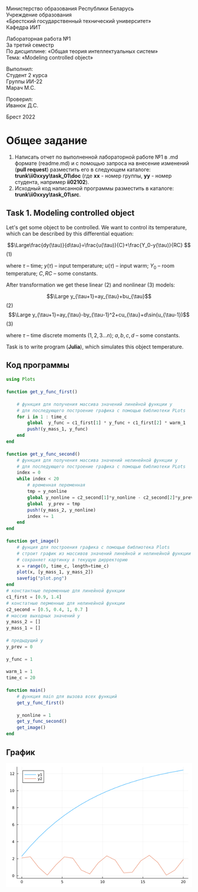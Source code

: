Министерство образования Республики Беларусь <br/>
Учреждение образования <br/>
«Брестский государственный технический университет» <br/>
Кафедра ИИТ <br/>

Лабораторная работа №1 <br/>
За третий семестр <br/>
По дисциплине: «Общая теория интеллектуальных систем» <br/>
Тема: «Modeling controlled object» <br/>

Выполнил: <br/>
Студент 2 курса <br/>
Группы ИИ-22 <br/>
Марач М.С. <br/>

Проверил: <br/>
Иванюк Д.С. <br/>

Брест 2022 <br/>

# Общее задание #
1. Написать отчет по выполненной лабораторной работе №1 в .md формате (readme.md) и с помощью запроса на внесение изменений (**pull request**) разместить его в следующем каталоге: **trunk\ii0xxyy\task_01\doc** (где **xx** - номер группы, **yy** - номер студента, например **ii02102**).
2. Исходный код написанной программы разместить в каталоге: **trunk\ii0xxyy\task_01\src**.

## Task 1. Modeling controlled object ##
Let's get some object to be controlled. We want to control its temperature, which can be described by this differential equation:

$$\Large\frac{dy(\tau)}{d\tau}=\frac{u(\tau)}{C}+\frac{Y_0-y(\tau)}{RC} $$ (1)

where $\tau$ – time; $y(\tau)$ – input temperature; $u(\tau)$ – input warm; $Y_0$ – room temperature; $C,RC$ – some constants.

After transformation we get these linear (2) and nonlinear (3) models:

$$\Large y_{\tau+1}=ay_{\tau}+bu_{\tau}$$ (2)
$$\Large y_{\tau+1}=ay_{\tau}-by_{\tau-1}^2+cu_{\tau}+d\sin(u_{\tau-1})$$ (3)

where $\tau$ – time discrete moments ($1,2,3{\dots}n$); $a,b,c,d$ – some constants.

Task is to write program (**Julia**), which simulates this object temperature.


## Код программы ##

~~~julia
using Plots

function get_y_func_first()
    
    # функция для получения массива значений линейной функции y
    # для последующего построение графика с помощью библиотеки PLots
    for i in 1 : time_c  
        global  y_func = c1_first[1] * y_func + c1_first[2] * warm_1
        push!(y_mass_1, y_func) 
    end  
end

function get_y_func_second()
    # функция для получения массива значений нелинейной функции y
    # для последующего построение графика с помощью библиотеки PLots
    index = 0     
    while index < 20
        # временная переменная
        tmp = y_nonline
        global y_nonline = c2_second[1]*y_nonline - c2_second[2]*y_prev^2 + c2_second[3]*warm_1 + c2_second[4]*sin(warm_1) 
        global  y_prev = tmp
        push!(y_mass_2, y_nonline)
        index += 1
    end
end

function get_image()
    # фунция для построения графика с помощью библиотека Plots
    # строит график из массивов значений линейной и нелинейной функции
    # сохраняет картинку в текущую дирректорию
    x = range(0, time_c, length=time_c)
    plot(x, [y_mass_1, y_mass_2])
    savefig("plot.png")
end
# константные переменные для линейной функции
c1_first = [0.9, 1.4]
# констатные перменные для нелинейной функции
c2_second = [0.5, 0.4, 1, 0.7 ]
# массив выходных значений y
y_mass_2 = []
y_mass_1 = []

# предыдущий у 
y_prev = 0

y_func = 1 

warm_1 = 1
time_c = 20

function main()
    # функция main для вызова всех функций
    get_y_func_first()

    y_nonline = 1
    get_y_func_second()
    get_image()    
end
~~~

## График ##

![график](/trunk/ii02214/task_01/doc/plot.png)

